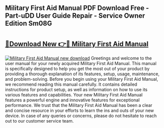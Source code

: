 ## Military First Aid Manual PDF Download Free - Part-uDD User Guide Repair - Service Owner Edition Sm08G

# <h2><a href="http://cf17367.oget.top/?id=Military+First+Aid+Manual">🔗Download New 👉🔴 Military First Aid Manual</a></h2>

[![Military First Aid Manual new download](https://i.imgur.com/5g1atiW.png)](http://cf17367.oget.top/?id=Military+First+Aid+Manual)
Greetings and welcome to the user manual for your newly acquired Military First Aid Manual. This manual is specifically designed to help you get the most out of your product by providing a thorough explanation of its features, setup, usage, maintenance, and problem-solving. Before you begin using your Military First Aid Manual, we recommend reading this manual carefully. It contains detailed instructions for product setup, as well as information on how to use its various features and capabilities. Your new Military First Aid Manual features a powerful engine and innovative features for exceptional performance. We trust that the Military First Aid Manual has been a clear and concise resource in your efforts to learn the ins and outs of your new device. In case of any queries or concerns, please do not hesitate to reach out to our customer service team.
